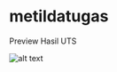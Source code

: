 # metildatugas

Preview Hasil UTS

![alt text](https://github.com/karolinametildadahung/UTS_06TPLP002_211011450339/blob/main/assets/hasil.png?raw=true)


